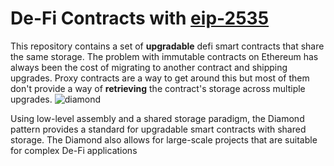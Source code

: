 # De-Fi Contracts with [eip-2535](https://eips.ethereum.org/EIPS/eip-2535)

This repository contains a set of **upgradable** defi smart contracts that share the same storage.
The problem with immutable contracts on Ethereum has always been the cost of migrating to another contract and shipping upgrades. Proxy contracts are a way to get around this but most of them don't provide a way of **retrieving** the contract's storage across multiple upgrades.
![diamond](https://eips.ethereum.org/assets/eip-2535/diamondstorage1.png)

Using low-level assembly and a shared storage paradigm, the Diamond pattern provides a standard for upgradable smart contracts with shared storage. The Diamond also allows for large-scale projects that are suitable for complex De-Fi applications
